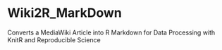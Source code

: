 # Wiki2R_MarkDown
Converts a MediaWiki Article into R Markdown for Data Processing with KnitR and Reproducible Science
